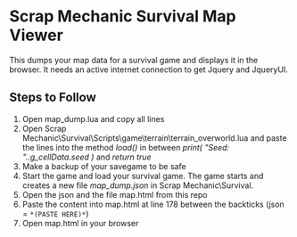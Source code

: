 # Scrap Mechanic Survival Map Viewer
This dumps your map data for a survival game and displays it in the browser.
It needs an active internet connection to get Jquery and JqueryUI.

## Steps to Follow
1. Open map_dump.lua and copy all lines
2. Open Scrap Mechanic\Survival\Scripts\game\terrain\terrain_overworld.lua and paste the lines into the method *load()* in between *print( "Seed: "..g_cellData.seed )* and *return true*
3. Make a backup of your savegame to be safe
4. Start the game and load your survival game. The game starts and creates a new file *map_dump.json* in Scrap Mechanic\Survival.
5. Open the json and the file map.html from this repo
6. Paste the content into map.html at line 178 between the backticks (json = `*(PASTE HERE)*`)
7. Open map.html in your browser
